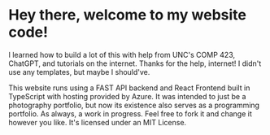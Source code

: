 # Hey there, welcome to my website code!

I learned how to build a lot of this with help from UNC's COMP 423, ChatGPT, and tutorials on the internet. Thanks for the help, internet!
I didn't use any templates, but maybe I should've.

This website runs using a FAST API backend and React Frontend built in TypeScript with hosting provided by Azure.
It was intended to just be a photography portfolio, but now its existence also serves as a programming portfolio.
As always, a work in progress. Feel free to fork it and change it however you like. It's licensed under an MIT License.
